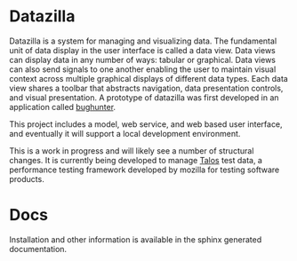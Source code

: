 # Datazilla
Datazilla is a system for managing and visualizing data.  The fundamental unit of data display in the user interface is called a data view.  Data views can display data in any number of ways: tabular or graphical.  Data views can also send signals to one another enabling the user to maintain visual context across multiple graphical displays of different data types.  Each data view shares a toolbar that abstracts navigation, data presentation controls, and visual presentation.  A prototype of datazilla was first developed in an application called [bughunter](https://wiki.mozilla.org/Auto-tools/Projects/BugHunter).

This project includes a model, web service, and web based user interface, and eventually it will support a local development environment.

This is a work in progress and will likely see a number of structural changes.  It is currently being developed to manage [Talos](https://wiki.mozilla.org/Buildbot/Talos) test data, a performance testing framework developed by mozilla for testing software products.

# Docs
Installation and other information is available in the sphinx generated documentation.
